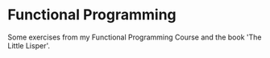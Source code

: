 # Functional Programming
Some exercises from my Functional Programming Course and the book 'The Little Lisper'.
